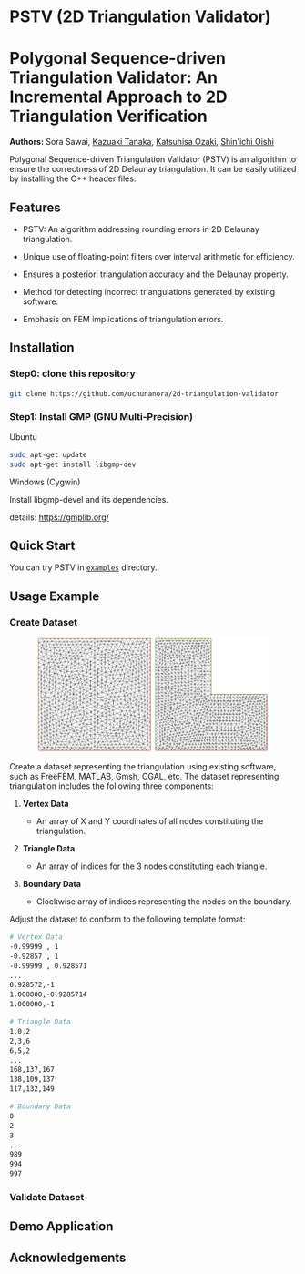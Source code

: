 # PSTV (2D Triangulation Validator)
# Polygonal Sequence-driven Triangulation Validator: An Incremental Approach to 2D Triangulation Verification

**Authors:** Sora Sawai, [Kazuaki Tanaka](https://sites.google.com/site/kazuakitanaka0203/), [Katsuhisa Ozaki](https://www.mathsci.shibaura-it.ac.jp/ozaki/intro.html), [Shin'ichi Oishi](http://www.oishi.info.waseda.ac.jp/)

Polygonal Sequence-driven Triangulation Validator (PSTV) is an algorithm to ensure the correctness of 2D Delaunay triangulation. It can be easily utilized by installing the C++ header files.


## Features

- PSTV: An algorithm addressing rounding errors in 2D Delaunay triangulation.

- Unique use of floating-point filters over interval arithmetic for efficiency.

- Ensures a posteriori triangulation accuracy and the Delaunay property.

- Method for detecting incorrect triangulations generated by existing software.

- Emphasis on FEM implications of triangulation errors.

## Installation

### Step0: clone this repository

```bash
git clone https://github.com/uchunanora/2d-triangulation-validator
```

### Step1: Install GMP (GNU Multi-Precision)

Ubuntu

```bash
sudo apt-get update
sudo apt-get install libgmp-dev
```

Windows (Cygwin)

Install libgmp-devel and its dependencies.

details: https://gmplib.org/

## Quick Start

You can try PSTV in [`examples`](./examples/) directory.




## Usage Example

### Create Dataset

<p align="center">
    <img src="./assets/square.png" width="40%">
    <img src="./assets/Lshaped.png" width="40.178%">
</p>

Create a dataset representing the triangulation using existing software, such as FreeFEM, MATLAB, Gmsh, CGAL, etc. The dataset representing triangulation includes the following three components:

1. **Vertex Data**
    
    - An array of X and Y coordinates of all nodes constituting the triangulation.

2. **Triangle Data**

    - An array of indices for the 3 nodes constituting each triangle.

3. **Boundary Data**

    - Clockwise array of indices representing the nodes on the boundary.

Adjust the dataset to conform to the following template format:

```bash
# Vertex Data
-0.99999 , 1
-0.92857 , 1
-0.99999 , 0.928571
...
0.928572,-1
1.000000,-0.9285714
1.000000,-1
```

```bash
# Triangle Data
1,0,2
2,3,6
6,5,2
...
168,137,167
138,109,137
117,132,149
```

```bash
# Boundary Data
0
2
3
...
989
994
997
```
### Validate Dataset

## Demo Application

## Acknowledgements
